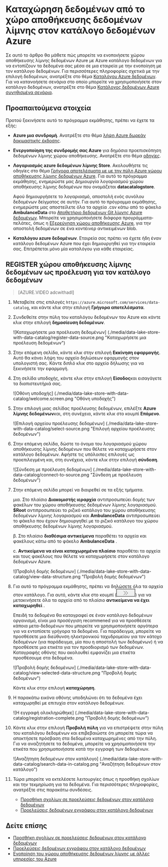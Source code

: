 <properties
   pageTitle="Καταχώρηση δεδομένων από το χώρο αποθήκευσης δεδομένων λίμνης στον κατάλογο δεδομένων Azure | Microsoft Azure"
   description="Καταχώρηση δεδομένων από το χώρο αποθήκευσης δεδομένων λίμνης στον κατάλογο δεδομένων Azure"
   services="data-lake-store,data-catalog" 
   documentationCenter=""
   authors="nitinme"
   manager="jhubbard"
   editor="cgronlun"/>

<tags
   ms.service="data-lake-store"
   ms.devlang="na"
   ms.topic="article"
   ms.tgt_pltfrm="na"
   ms.workload="big-data"
   ms.date="10/28/2016"
   ms.author="nitinme"/>

# <a name="register-data-from-data-lake-store-in-azure-data-catalog"></a>Καταχώρηση δεδομένων από το χώρο αποθήκευσης δεδομένων λίμνης στον κατάλογο δεδομένων Azure

Σε αυτό το άρθρο θα μάθετε πώς μπορείτε να ενοποιήσετε χώρου αποθήκευσης λίμνης δεδομένων Azure με Azure κατάλογο δεδομένων για να εντοπίζουν τα δεδομένα σας μέσα σε μια εταιρεία με την ενοποίηση με τον κατάλογο δεδομένων. Για περισσότερες πληροφορίες σχετικά με την επιλογή δεδομένων, ανατρέξτε στο θέμα [Καταλόγου Azure δεδομένων](../data-catalog/data-catalog-what-is-data-catalog.md). Για να κατανοήσετε σενάρια στο οποίο μπορείτε να χρησιμοποιήσετε στον κατάλογο δεδομένων, ανατρέξτε στο θέμα [Κατάλογος δεδομένων Azure συνηθισμένα σενάρια](../data-catalog/data-catalog-common-scenarios.md).

## <a name="prerequisites"></a>Προαπαιτούμενα στοιχεία

Προτού ξεκινήσετε αυτό το πρόγραμμα εκμάθησης, πρέπει να έχετε τα εξής:

- **Azure μια συνδρομή**. Ανατρέξτε στο θέμα [λήψη Azure δωρεάν δοκιμαστικής έκδοσης](https://azure.microsoft.com/pricing/free-trial/).

- **Ενεργοποίηση της συνδρομής σας Azure** για δημόσια προεπισκόπηση δεδομένων λίμνης χώρου αποθήκευσης. Ανατρέξτε στο θέμα [οδηγίες](data-lake-store-get-started-portal.md#signup).

- **Λογαριασμός azure δεδομένων λίμνης Store**. Ακολουθήστε τις οδηγίες στο θέμα [Γρήγορα αποτελέσματα με με την πύλη Azure χώρου αποθήκευσης λίμνης δεδομένων Azure](data-lake-store-get-started-portal.md). Για αυτό το πρόγραμμα εκμάθησης, ενημερώστε μας Δημιουργία λογαριασμού χώρου αποθήκευσης λίμνης δεδομένων που ονομάζεται **datacatalogstore**. 

    Αφού δημιουργήσετε το λογαριασμό, αποστολή ενός συνόλου δεδομένων δείγματος σε αυτήν. Για αυτό το πρόγραμμα εκμάθησης, ενημερώστε μας αποστείλετε όλα τα αρχεία .csv κάτω από το φάκελο **AmbulanceData** στο [Αποθετήριο δεδομένων Git λίμνης Azure δεδομένων](https://github.com/Azure/usql/tree/master/Examples/Samples/Data/AmbulanceData/). Μπορείτε να χρησιμοποιήσετε διάφορα προγράμματα-πελάτες, όπως η [Εξερεύνηση χώρου αποθήκευσης Azure](http://storageexplorer.com/), για την αποστολή δεδομένων σε ένα κοντέινερ αντικειμένων blob.

- **Καταλόγου azure δεδομένων**. Εταιρεία σας πρέπει να έχετε ήδη έναν κατάλογο δεδομένων Azure που έχει δημιουργηθεί για την εταιρεία σας. Επιτρέπεται μόνο μία καταλόγου για κάθε εταιρείας.

## <a name="register-data-lake-store-as-a-source-for-data-catalog"></a>REGISTER χώρου αποθήκευσης λίμνης δεδομένων ως προέλευση για τον κατάλογο δεδομένων

>[AZURE.VIDEO adcwithadl] 

1. Μεταβείτε στις επιλογές `https://azure.microsoft.com/services/data-catalog`, και κάντε κλικ στην επιλογή **Γρήγορα αποτελέσματα**.

2. Συνδεθείτε στην πύλη του καταλόγου δεδομένων του Azure και κάντε κλικ στην επιλογή **δημοσίευση δεδομένων**.

    ![Καταχωρήσετε μια προέλευση δεδομένων] (./media/data-lake-store-with-data-catalog/register-data-source.png "Καταχωρήσετε μια προέλευση δεδομένων")

3. Στην επόμενη σελίδα, κάντε κλικ στην επιλογή **Εκκίνηση εφαρμογής**. Αυτό θα κάνει λήψη του αρχείο δηλώσεων εφαρμογής στον υπολογιστή σας. Κάντε διπλό κλικ στο αρχείο δήλωσης για να ξεκινήσετε την εφαρμογή.

4. Στη σελίδα υποδοχής, κάντε κλικ στην επιλογή **Είσοδος**και εισαγάγετε τα διαπιστευτήριά σας.

    ![Οθόνη υποδοχής] (./media/data-lake-store-with-data-catalog/welcome.screen.png "Οθόνη υποδοχής")

5. Στην επιλογή μιας σελίδας προέλευσης δεδομένων, επιλέξτε **Azure λίμνης δεδομένων**και, στη συνέχεια, κάντε κλικ στο κουμπί **Επόμενο**.

    ![Επιλογή αρχείου προέλευσης δεδομένων] (./media/data-lake-store-with-data-catalog/select-source.png "Επιλογή αρχείου προέλευσης δεδομένων")

6. Στην επόμενη σελίδα, δώστε το όνομα του λογαριασμού χώρου αποθήκευσης λίμνης δεδομένων που θέλετε να καταχωρήσετε στον κατάλογο δεδομένων. Αφήστε τις υπόλοιπες επιλογές ως προεπιλεγμένη και, στη συνέχεια, κάντε κλικ στην επιλογή **σύνδεση**.

    ![Σύνδεση με προέλευση δεδομένων] (./media/data-lake-store-with-data-catalog/connect-to-source.png "Σύνδεση με προέλευση δεδομένων")

7. Στην επόμενη σελίδα μπορεί να διαιρεθεί σε τα εξής τμήματα.

    μια. Στο πλαίσιο **Διακομιστής ιεραρχία** αντιπροσωπεύει δομής των φακέλων του χώρου αποθήκευσης δεδομένων λίμνης λογαριασμού. **$Root** αντιπροσωπεύει το ριζικό κατάλογο του χώρου αποθήκευσης δεδομένων λίμνης λογαριασμού και **AmbulanceData** αντιπροσωπεύει το φάκελο που έχουν δημιουργηθεί με το ριζικό κατάλογο του χώρου αποθήκευσης δεδομένων λίμνης λογαριασμού.

    β. Στο πλαίσιο **διαθέσιμα αντικείμενα** παραθέτει τα αρχεία και φακέλους κάτω από το φάκελο **AmbulanceData** .

    c. **Αντικείμενα να είναι καταχωρημένα πλαίσιο** παραθέτει τα αρχεία και τους φακέλους που θέλετε να καταχωρήσετε στον κατάλογο δεδομένων Azure.

    ![Προβολή δομής δεδομένων] (./media/data-lake-store-with-data-catalog/view-data-structure.png "Προβολή δομής δεδομένων")

8. Για αυτό το πρόγραμμα εκμάθησης, πρέπει να δηλώσετε όλα τα αρχεία στον κατάλογο. Για αυτό, κάντε κλικ στο κουμπί (![μετακίνηση αντικειμένων](./media/data-lake-store-with-data-catalog/move-objects.png "μετακινήσετε αντικείμενα")) για να μετακινήσετε όλα τα αρχεία από το πλαίσιο **αντικείμενα να έχει καταχωρηθεί** . 

    Επειδή τα δεδομένα θα καταγραφεί σε έναν κατάλογο δεδομένων οργανισμό, είναι μια προσέγγιση recommened για να προσθέσετε κάποια μετα-δεδομένων που μπορείτε να χρησιμοποιήσετε αργότερα για να εντοπίσετε γρήγορα τα δεδομένα. Για παράδειγμα, μπορείτε να προσθέσετε μια διεύθυνση ηλεκτρονικού ταχυδρομείου για τον κάτοχο δεδομένων (για παράδειγμα, μία που η αποστολή των δεδομένων) ή να προσθέσετε μια ετικέτα για τον προσδιορισμό των δεδομένων. Καταγραφής οθόνης που ακολουθεί εμφανίζει μια ετικέτα προσθέσουμε στα δεδομένα.

    ![Προβολή δομής δεδομένων] (./media/data-lake-store-with-data-catalog/view-selected-data-structure.png "Προβολή δομής δεδομένων")

    Κάντε κλικ στην επιλογή **καταχώρηση**.

8. Η παρακάτω εικόνα οθόνης υποδηλώνει ότι τα δεδομένα έχει καταχωρηθεί με επιτυχία στον κατάλογο δεδομένων.

    ![Η εγγραφή ολοκληρώθηκε] (./media/data-lake-store-with-data-catalog/registration-complete.png "Προβολή δομής δεδομένων")

9. Κάντε κλικ στην επιλογή **Προβολή πύλη** για να επιστρέψετε στην πύλη του καταλόγου δεδομένων και επιβεβαιώστε ότι μπορείτε τώρα να αποκτήσετε πρόσβαση στα δεδομένα καταχωρημένες από την πύλη. Για να αναζητήσετε τα δεδομένα, μπορείτε να χρησιμοποιήσετε την ετικέτα που χρησιμοποιήσατε κατά την εγγραφή των δεδομένων.

    ![Αναζήτηση δεδομένων στον κατάλογο] (./media/data-lake-store-with-data-catalog/search-data-in-catalog.png "Αναζήτηση δεδομένων στον κατάλογο")

10. Τώρα μπορείτε να εκτελέσετε λειτουργίες όπως η προσθήκη σχολίων και την τεκμηρίωση για τα δεδομένα. Για περισσότερες πληροφορίες, ανατρέξτε στις παρακάτω συνδέσεις.
    * [Προσθήκη σχολίων σε προελεύσεις δεδομένων στον κατάλογο δεδομένων](../data-catalog/data-catalog-how-to-annotate.md)
    * [Προελεύσεις δεδομένων εγγράφου στον κατάλογο δεδομένων](../data-catalog/data-catalog-how-to-documentation.md)

## <a name="see-also"></a>Δείτε επίσης

* [Προσθήκη σχολίων σε προελεύσεις δεδομένων στον κατάλογο δεδομένων](../data-catalog/data-catalog-how-to-annotate.md)
* [Προελεύσεις δεδομένων εγγράφου στον κατάλογο δεδομένων](../data-catalog/data-catalog-how-to-documentation.md)
* [Ενοποίηση του χώρου αποθήκευσης δεδομένων λίμνης με άλλες υπηρεσίες του Azure](data-lake-store-integrate-with-other-services.md)
